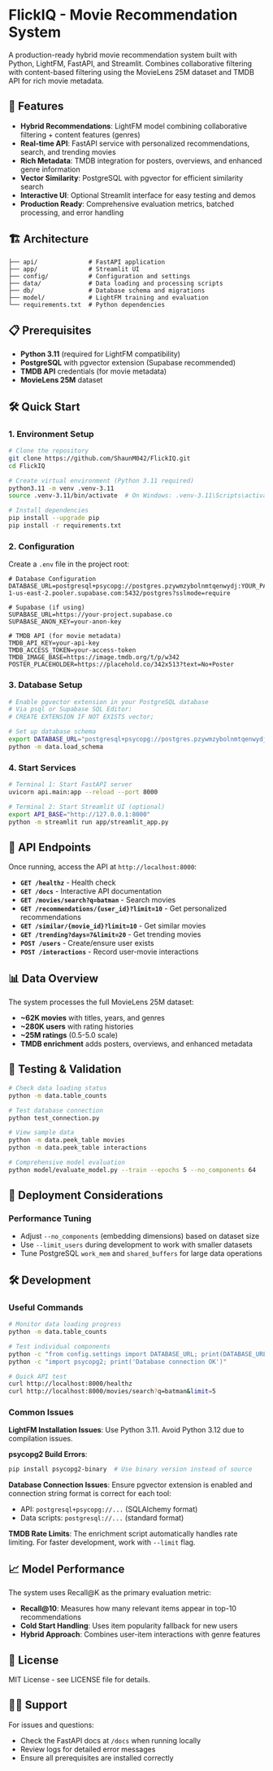 # FlickIQ - Movie Recommendation System

A production-ready hybrid movie recommendation system built with Python, LightFM, FastAPI, and Streamlit. Combines collaborative filtering with content-based filtering using the MovieLens 25M dataset and TMDB API for rich movie metadata.

## 🚀 Features

- **Hybrid Recommendations**: LightFM model combining collaborative filtering + content features (genres)
- **Real-time API**: FastAPI service with personalized recommendations, search, and trending movies
- **Rich Metadata**: TMDB integration for posters, overviews, and enhanced genre information
- **Vector Similarity**: PostgreSQL with pgvector for efficient similarity search
- **Interactive UI**: Optional Streamlit interface for easy testing and demos
- **Production Ready**: Comprehensive evaluation metrics, batched processing, and error handling

## 🏗️ Architecture

```
├── api/              # FastAPI application
├── app/              # Streamlit UI
├── config/           # Configuration and settings
├── data/             # Data loading and processing scripts
├── db/               # Database schema and migrations
├── model/            # LightFM training and evaluation
└── requirements.txt  # Python dependencies
```

## 📋 Prerequisites

- **Python 3.11** (required for LightFM compatibility)
- **PostgreSQL** with pgvector extension (Supabase recommended)
- **TMDB API** credentials (for movie metadata)
- **MovieLens 25M** dataset

## 🛠️ Quick Start

### 1. Environment Setup

```bash
# Clone the repository
git clone https://github.com/ShaunM042/FlickIQ.git
cd FlickIQ

# Create virtual environment (Python 3.11 required)
python3.11 -m venv .venv-3.11
source .venv-3.11/bin/activate  # On Windows: .venv-3.11\Scripts\activate

# Install dependencies
pip install --upgrade pip
pip install -r requirements.txt
```

### 2. Configuration

Create a `.env` file in the project root:

```env
# Database Configuration
DATABASE_URL=postgresql+psycopg://postgres.pzywmzybolnmtqenwydj:YOUR_PASSWORD@aws-1-us-east-2.pooler.supabase.com:5432/postgres?sslmode=require

# Supabase (if using)
SUPABASE_URL=https://your-project.supabase.co
SUPABASE_ANON_KEY=your-anon-key

# TMDB API (for movie metadata)
TMDB_API_KEY=your-api-key
TMDB_ACCESS_TOKEN=your-access-token
TMDB_IMAGE_BASE=https://image.tmdb.org/t/p/w342
POSTER_PLACEHOLDER=https://placehold.co/342x513?text=No+Poster
```

### 3. Database Setup

```bash
# Enable pgvector extension in your PostgreSQL database
# Via psql or Supabase SQL Editor:
# CREATE EXTENSION IF NOT EXISTS vector;

# Set up database schema
export DATABASE_URL="postgresql+psycopg://postgres.pzywmzybolnmtqenwydj:YOUR_PASSWORD@aws-1-us-east-2.pooler.supabase.com:5432/postgres?sslmode=require"
python -m data.load_schema
```
### 4. Start Services

```bash
# Terminal 1: Start FastAPI server
uvicorn api.main:app --reload --port 8000

# Terminal 2: Start Streamlit UI (optional)
export API_BASE="http://127.0.0.1:8000"
python -m streamlit run app/streamlit_app.py
```

## 🔗 API Endpoints

Once running, access the API at `http://localhost:8000`:

- **`GET /healthz`** - Health check
- **`GET /docs`** - Interactive API documentation
- **`GET /movies/search?q=batman`** - Search movies
- **`GET /recommendations/{user_id}?limit=10`** - Get personalized recommendations
- **`GET /similar/{movie_id}?limit=10`** - Get similar movies
- **`GET /trending?days=7&limit=20`** - Get trending movies
- **`POST /users`** - Create/ensure user exists
- **`POST /interactions`** - Record user-movie interactions

## 📊 Data Overview

The system processes the full MovieLens 25M dataset:
- **~62K movies** with titles, years, and genres
- **~280K users** with rating histories  
- **~25M ratings** (0.5-5.0 scale)
- **TMDB enrichment** adds posters, overviews, and enhanced metadata

## 🧪 Testing & Validation

```bash
# Check data loading status
python -m data.table_counts

# Test database connection
python test_connection.py

# View sample data
python -m data.peek_table movies
python -m data.peek_table interactions

# Comprehensive model evaluation
python model/evaluate_model.py --train --epochs 5 --no_components 64
```

## 🚀 Deployment Considerations

### Performance Tuning
- Adjust `--no_components` (embedding dimensions) based on dataset size
- Use `--limit_users` during development to work with smaller datasets
- Tune PostgreSQL `work_mem` and `shared_buffers` for large data operations

## 🛠️ Development

### Useful Commands

```bash
# Monitor data loading progress
python -m data.table_counts

# Test individual components
python -c "from config.settings import DATABASE_URL; print(DATABASE_URL)"
python -c "import psycopg2; print('Database connection OK')"

# Quick API test
curl http://localhost:8000/healthz
curl http://localhost:8000/movies/search?q=batman&limit=5
```

### Common Issues

**LightFM Installation Issues**: Use Python 3.11. Avoid Python 3.12 due to compilation issues.

**psycopg2 Build Errors**: 
```bash
pip install psycopg2-binary  # Use binary version instead of source
```

**Database Connection Issues**: Ensure pgvector extension is enabled and connection string format is correct for each tool:
- API: `postgresql+psycopg://...` (SQLAlchemy format)
- Data scripts: `postgresql://...` (standard format)

**TMDB Rate Limits**: The enrichment script automatically handles rate limiting. For faster development, work with `--limit` flag.

## 📈 Model Performance

The system uses Recall@K as the primary evaluation metric:
- **Recall@10**: Measures how many relevant items appear in top-10 recommendations
- **Cold Start Handling**: Uses item popularity fallback for new users
- **Hybrid Approach**: Combines user-item interactions with genre features

## 📄 License

MIT License - see LICENSE file for details.

## 🙋‍♂️ Support

For issues and questions:
- Check the FastAPI docs at `/docs` when running locally
- Review logs for detailed error messages
- Ensure all prerequisites are installed correctly
